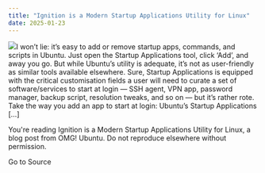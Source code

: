 ```yaml
---
title: "Ignition is a Modern Startup Applications Utility for Linux"
date: 2025-01-23
---
```


![](https://i0.wp.com/www.omgubuntu.co.uk/wp-content/uploads/2025/01/Ignition.jpg?resize=406%2C232&ssl=1)I won’t lie: it’s easy to add or remove startup apps, commands, and scripts in Ubuntu. Just open the Startup Applications tool, click ‘Add’, and away you go. But while Ubuntu’s utility is adequate, it’s not as user-friendly as similar tools available elsewhere. Sure, Startup Applications is equipped with the critical customisation fields a user will need to curate a set of software/services to start at login — SSH agent, VPN app, password manager, backup script, resolution tweaks, and so on — but it’s rather rote. Take the way you add an app to start at login: Ubuntu’s Startup Applications \[…\]

You're reading Ignition is a Modern Startup Applications Utility for Linux, a blog post from OMG! Ubuntu. Do not reproduce elsewhere without permission.

Go to Source
